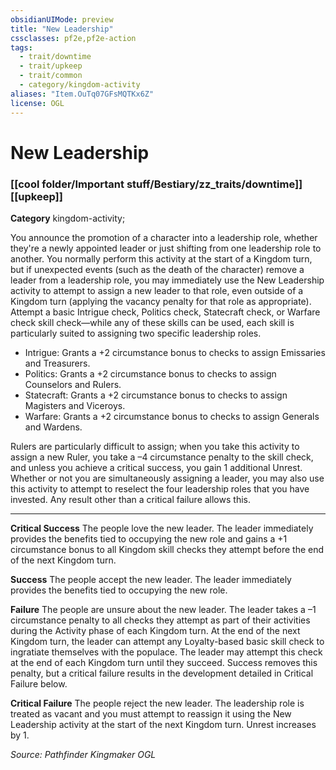 ```yaml
---
obsidianUIMode: preview
title: "New Leadership"
cssclasses: pf2e,pf2e-action
tags:
  - trait/downtime
  - trait/upkeep
  - trait/common
  - category/kingdom-activity
aliases: "Item.OuTq07GFsMQTKx6Z"
license: OGL
---
```

# New Leadership

### [[cool folder/Important stuff/Bestiary/zz_traits/downtime]][[upkeep]]

**Category** kingdom-activity; 




You announce the promotion of a character into a leadership role, whether they're a newly appointed leader or just shifting from one leadership role to another. You normally perform this activity at the start of a Kingdom turn, but if unexpected events (such as the death of the character) remove a leader from a leadership role, you may immediately use the New Leadership activity to attempt to assign a new leader to that role, even outside of a Kingdom turn (applying the vacancy penalty for that role as appropriate). Attempt a basic Intrigue check, Politics check, Statecraft check, or Warfare check skill check—while any of these skills can be used, each skill is particularly suited to assigning two specific leadership roles.

*   Intrigue: Grants a +2 circumstance bonus to checks to assign Emissaries and Treasurers.
*   Politics: Grants a +2 circumstance bonus to checks to assign Counselors and Rulers.
*   Statecraft: Grants a +2 circumstance bonus to checks to assign Magisters and Viceroys.
*   Warfare: Grants a +2 circumstance bonus to checks to assign Generals and Wardens.

Rulers are particularly difficult to assign; when you take this activity to assign a new Ruler, you take a –4 circumstance penalty to the skill check, and unless you achieve a critical success, you gain 1 additional Unrest. Whether or not you are simultaneously assigning a leader, you may also use this activity to attempt to reselect the four leadership roles that you have invested. Any result other than a critical failure allows this.

* * *

**Critical Success** The people love the new leader. The leader immediately provides the benefits tied to occupying the new role and gains a +1 circumstance bonus to all Kingdom skill checks they attempt before the end of the next Kingdom turn.

**Success** The people accept the new leader. The leader immediately provides the benefits tied to occupying the new role.

**Failure** The people are unsure about the new leader. The leader takes a –1 circumstance penalty to all checks they attempt as part of their activities during the Activity phase of each Kingdom turn. At the end of the next Kingdom turn, the leader can attempt any Loyalty-based basic skill check to ingratiate themselves with the populace. The leader may attempt this check at the end of each Kingdom turn until they succeed. Success removes this penalty, but a critical failure results in the development detailed in Critical Failure below.

**Critical Failure** The people reject the new leader. The leadership role is treated as vacant and you must attempt to reassign it using the New Leadership activity at the start of the next Kingdom turn. Unrest increases by 1.

*Source: Pathfinder Kingmaker*
*OGL*